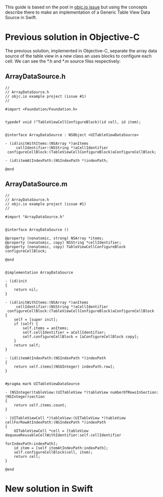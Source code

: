 This guide is based on the post in [objc.io issue][objc-issue] but using the concepts describe there to make an implementation of a Generic Table View Data Source in Swift.

<h1>Previous solution in Objective-C</h1>

The previous solution, implemented in Objective-C, separate the array data source of the table view in a new class an uses blocks to configure each cell. We can see the *.h and *.m source files respectively:

<h2>ArrayDataSource.h</h2>

```objc
//
// ArrayDataSource.h
// objc.io example project (issue #1)
//

#import <Foundation/Foundation.h>


typedef void (^TableViewCellConfigureBlock)(id cell, id item);


@interface ArrayDataSource : NSObject <UITableViewDataSource>

- (id)initWithItems:(NSArray *)anItems
     cellIdentifier:(NSString *)aCellIdentifier
 configureCellBlock:(TableViewCellConfigureBlock)aConfigureCellBlock;

- (id)itemAtIndexPath:(NSIndexPath *)indexPath;

@end
```

<h2>ArrayDataSource.m</h2>

```objc
//
// ArrayDataSource.h
// objc.io example project (issue #1)
//

#import "ArrayDataSource.h"


@interface ArrayDataSource ()

@property (nonatomic, strong) NSArray *items;
@property (nonatomic, copy) NSString *cellIdentifier;
@property (nonatomic, copy) TableViewCellConfigureBlock configureCellBlock;

@end


@implementation ArrayDataSource

- (id)init
{
    return nil;
}

- (id)initWithItems:(NSArray *)anItems
     cellIdentifier:(NSString *)aCellIdentifier
 configureCellBlock:(TableViewCellConfigureBlock)aConfigureCellBlock
{
    self = [super init];
    if (self) {
        self.items = anItems;
        self.cellIdentifier = aCellIdentifier;
        self.configureCellBlock = [aConfigureCellBlock copy];
    }
    return self;
}

- (id)itemAtIndexPath:(NSIndexPath *)indexPath
{
    return self.items[(NSUInteger) indexPath.row];
}


#pragma mark UITableViewDataSource

- (NSInteger)tableView:(UITableView *)tableView numberOfRowsInSection:(NSInteger)section
{
    return self.items.count;
}

- (UITableViewCell *)tableView:(UITableView *)tableView cellForRowAtIndexPath:(NSIndexPath *)indexPath
{
    UITableViewCell *cell = [tableView dequeueReusableCellWithIdentifier:self.cellIdentifier
                                                            forIndexPath:indexPath];
    id item = [self itemAtIndexPath:indexPath];
    self.configureCellBlock(cell, item);
    return cell;
}

@end
```

<h1>New solution in Swift</h1>



[objc-issue]: https://www.objc.io/issues/1-view-controllers/lighter-view-controllers/

